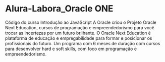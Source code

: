 # Alura-Labora_Oracle ONE
Código do curso Introdução ao JavaScript
A Oracle criou o Projeto Oracle Next Education, cursos de programação e empreendedorismo para você trocar as incertezas por um futuro brilhante.
O Oracle Next Education é plataforma de educação e empregabilidade para formar e posicionar os profissionais do futuro. Um programa com 6 meses de duração com cursos para desenvolver hard e soft skills, com foco em programação e empreendedorismo.
